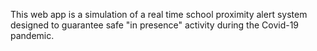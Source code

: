 This web app is a simulation of a real time school proximity alert system designed to guarantee safe "in presence" activity during the Covid-19 pandemic.
